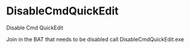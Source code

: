 # DisableCmdQuickEdit
Disable Cmd QuickEdit

Join in the BAT that needs to be disabled
    call DisableCmdQuickEdit.exe
